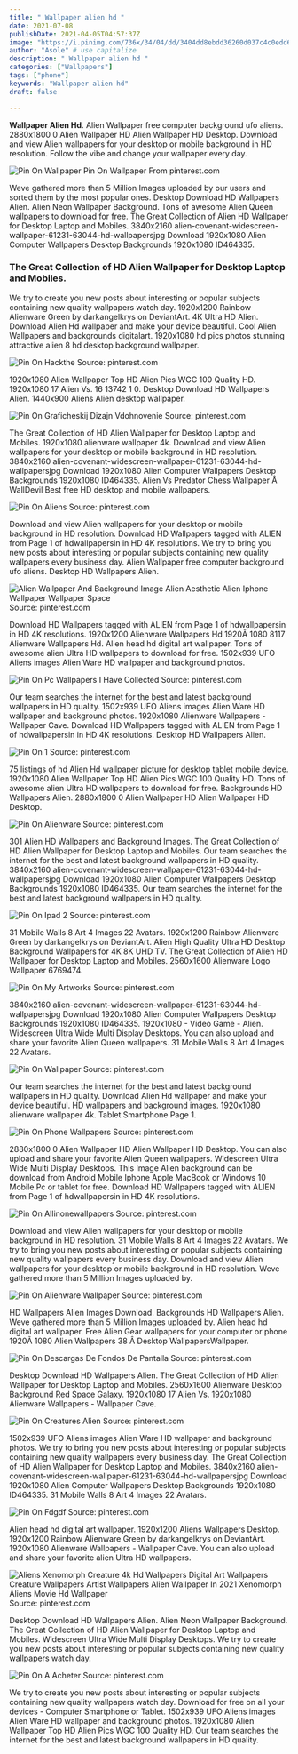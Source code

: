 ```yaml
---
title: " Wallpaper alien hd "
date: 2021-07-08
publishDate: 2021-04-05T04:57:37Z
image: "https://i.pinimg.com/736x/34/04/dd/3404dd8ebdd36260d037c4c0edd6471a.jpg"
author: "Asole" # use capitalize
description: " Wallpaper alien hd "
categories: ["Wallpapers"]
tags: ["phone"]
keywords: "Wallpaper alien hd"
draft: false

---
```



**Wallpaper Alien Hd**. Alien Wallpaper free computer background ufo aliens. 2880x1800 0 Alien Wallpaper HD Alien Wallpaper HD Desktop. Download and view Alien wallpapers for your desktop or mobile background in HD resolution. Follow the vibe and change your wallpaper every day.

![Pin On Wallpaper](https://i.pinimg.com/originals/e1/37/66/e13766a66d06cb76327430e71046a4c0.jpg "Pin On Wallpaper")
Pin On Wallpaper From pinterest.com


Weve gathered more than 5 Million Images uploaded by our users and sorted them by the most popular ones. Desktop Download HD Wallpapers Alien. Alien Neon Wallpaper Background. Tons of awesome Alien Queen wallpapers to download for free. The Great Collection of Alien HD Wallpaper for Desktop Laptop and Mobiles. 3840x2160 alien-covenant-widescreen-wallpaper-61231-63044-hd-wallpapersjpg Download 1920x1080 Alien Computer Wallpapers Desktop Backgrounds 1920x1080 ID464335.

### The Great Collection of HD Alien Wallpaper for Desktop Laptop and Mobiles.

We try to create you new posts about interesting or popular subjects containing new quality wallpapers watch day. 1920x1200 Rainbow Alienware Green by darkangelkrys on DeviantArt. 4K Ultra HD Alien. Download Alien Hd wallpaper and make your device beautiful. Cool Alien Wallpapers and backgrounds digitalart. 1920x1080 hd pics photos stunning attractive alien 8 hd desktop background wallpaper.


![Pin On Hackthe](https://i.pinimg.com/474x/ce/7b/14/ce7b14030d0242cde4457206aa39f7ce.jpg "Pin On Hackthe")
Source: pinterest.com

1920x1080 Alien Wallpaper Top HD Alien Pics WGC 100 Quality HD. 1920x1080 17 Alien Vs. 16 13742 1 0. Desktop Download HD Wallpapers Alien. 1440x900 Aliens Alien desktop wallpaper.

![Pin On Graficheskij Dizajn Vdohnovenie](https://i.pinimg.com/originals/bb/eb/ae/bbebae5a5bc7b310f32c25f2b52158d4.jpg "Pin On Graficheskij Dizajn Vdohnovenie")
Source: pinterest.com

The Great Collection of HD Alien Wallpaper for Desktop Laptop and Mobiles. 1920x1080 alienware wallpaper 4k. Download and view Alien wallpapers for your desktop or mobile background in HD resolution. 3840x2160 alien-covenant-widescreen-wallpaper-61231-63044-hd-wallpapersjpg Download 1920x1080 Alien Computer Wallpapers Desktop Backgrounds 1920x1080 ID464335. Alien Vs Predator Chess Wallpaper Â WallDevil Best free HD desktop and mobile wallpapers.

![Pin On Aliens](https://i.pinimg.com/originals/27/d4/e0/27d4e071b55c919bfbb20063acdf3523.png "Pin On Aliens")
Source: pinterest.com

Download and view Alien wallpapers for your desktop or mobile background in HD resolution. Download HD Wallpapers tagged with ALIEN from Page 1 of hdwallpapersin in HD 4K resolutions. We try to bring you new posts about interesting or popular subjects containing new quality wallpapers every business day. Alien Wallpaper free computer background ufo aliens. Desktop HD Wallpapers Alien.

![Alien Wallpaper And Background Image Alien Aesthetic Alien Iphone Wallpaper Wallpaper Space](https://i.pinimg.com/originals/55/0f/2e/550f2e371a911760dc157c1f6f68e03e.jpg "Alien Wallpaper And Background Image Alien Aesthetic Alien Iphone Wallpaper Wallpaper Space")
Source: pinterest.com

Download HD Wallpapers tagged with ALIEN from Page 1 of hdwallpapersin in HD 4K resolutions. 1920x1200 Alienware Wallpapers Hd 1920Ã 1080 8117 Alienware Wallpapers Hd. Alien head hd digital art wallpaper. Tons of awesome alien Ultra HD wallpapers to download for free. 1502x939 UFO Aliens images Alien Ware HD wallpaper and background photos.

![Pin On Pc Wallpapers I Have Collected](https://i.pinimg.com/originals/ec/1a/40/ec1a40d635d18d4417c7a6859ab6c8da.jpg "Pin On Pc Wallpapers I Have Collected")
Source: pinterest.com

Our team searches the internet for the best and latest background wallpapers in HD quality. 1502x939 UFO Aliens images Alien Ware HD wallpaper and background photos. 1920x1080 Alienware Wallpapers - Wallpaper Cave. Download HD Wallpapers tagged with ALIEN from Page 1 of hdwallpapersin in HD 4K resolutions. Desktop HD Wallpapers Alien.

![Pin On 1](https://i.pinimg.com/originals/80/d3/76/80d37673ee444e640c8c39ac6417cf4c.jpg "Pin On 1")
Source: pinterest.com

75 listings of hd Alien Hd wallpaper picture for desktop tablet mobile device. 1920x1080 Alien Wallpaper Top HD Alien Pics WGC 100 Quality HD. Tons of awesome alien Ultra HD wallpapers to download for free. Backgrounds HD Wallpapers Alien. 2880x1800 0 Alien Wallpaper HD Alien Wallpaper HD Desktop.

![Pin On Alienware](https://i.pinimg.com/originals/a0/71/5a/a0715adefabb339d559b14428aca90dd.jpg "Pin On Alienware")
Source: pinterest.com

301 Alien HD Wallpapers and Background Images. The Great Collection of HD Alien Wallpaper for Desktop Laptop and Mobiles. Our team searches the internet for the best and latest background wallpapers in HD quality. 3840x2160 alien-covenant-widescreen-wallpaper-61231-63044-hd-wallpapersjpg Download 1920x1080 Alien Computer Wallpapers Desktop Backgrounds 1920x1080 ID464335. Our team searches the internet for the best and latest background wallpapers in HD quality.

![Pin On Ipad 2](https://i.pinimg.com/originals/75/d4/d8/75d4d86b0b058ed2c40396a07601db75.jpg "Pin On Ipad 2")
Source: pinterest.com

31 Mobile Walls 8 Art 4 Images 22 Avatars. 1920x1200 Rainbow Alienware Green by darkangelkrys on DeviantArt. Alien High Quality Ultra HD Desktop Background Wallpapers for 4K 8K UHD TV. The Great Collection of Alien HD Wallpaper for Desktop Laptop and Mobiles. 2560x1600 Alienware Logo Wallpaper 6769474.

![Pin On My Artworks](https://i.pinimg.com/originals/43/7d/1c/437d1caff7fce8331c007765e804fa9b.jpg "Pin On My Artworks")
Source: pinterest.com

3840x2160 alien-covenant-widescreen-wallpaper-61231-63044-hd-wallpapersjpg Download 1920x1080 Alien Computer Wallpapers Desktop Backgrounds 1920x1080 ID464335. 1920x1080 - Video Game - Alien. Widescreen Ultra Wide Multi Display Desktops. You can also upload and share your favorite Alien Queen wallpapers. 31 Mobile Walls 8 Art 4 Images 22 Avatars.

![Pin On Wallpaper](https://i.pinimg.com/originals/e1/37/66/e13766a66d06cb76327430e71046a4c0.jpg "Pin On Wallpaper")
Source: pinterest.com

Our team searches the internet for the best and latest background wallpapers in HD quality. Download Alien Hd wallpaper and make your device beautiful. HD wallpapers and background images. 1920x1080 alienware wallpaper 4k. Tablet Smartphone Page 1.

![Pin On Phone Wallpapers](https://i.pinimg.com/564x/90/bc/f0/90bcf09bd6afff43c06c666aab8870f4.jpg "Pin On Phone Wallpapers")
Source: pinterest.com

2880x1800 0 Alien Wallpaper HD Alien Wallpaper HD Desktop. You can also upload and share your favorite Alien Queen wallpapers. Widescreen Ultra Wide Multi Display Desktops. This Image Alien background can be download from Android Mobile Iphone Apple MacBook or Windows 10 Mobile Pc or tablet for free. Download HD Wallpapers tagged with ALIEN from Page 1 of hdwallpapersin in HD 4K resolutions.

![Pin On Allinonewallpapers](https://i.pinimg.com/originals/98/5f/40/985f40f5712056abc8ab7ca79ed93ee0.jpg "Pin On Allinonewallpapers")
Source: pinterest.com

Download and view Alien wallpapers for your desktop or mobile background in HD resolution. 31 Mobile Walls 8 Art 4 Images 22 Avatars. We try to bring you new posts about interesting or popular subjects containing new quality wallpapers every business day. Download and view Alien wallpapers for your desktop or mobile background in HD resolution. Weve gathered more than 5 Million Images uploaded by.

![Pin On Alienware Wallpaper](https://i.pinimg.com/originals/0a/5d/1e/0a5d1e2adee53d10f3bc07b1248c7a45.jpg "Pin On Alienware Wallpaper")
Source: pinterest.com

HD Wallpapers Alien Images Download. Backgrounds HD Wallpapers Alien. Weve gathered more than 5 Million Images uploaded by. Alien head hd digital art wallpaper. Free Alien Gear wallpapers for your computer or phone 1920Ã 1080 Alien Wallpapers 38 Â Desktop WallpapersWallpaper.

![Pin On Descargas De Fondos De Pantalla](https://i.pinimg.com/originals/25/7c/75/257c757ed22995f343966ab181cbc956.jpg "Pin On Descargas De Fondos De Pantalla")
Source: pinterest.com

Desktop Download HD Wallpapers Alien. The Great Collection of HD Alien Wallpaper for Desktop Laptop and Mobiles. 2560x1600 Alienware Desktop Background Red Space Galaxy. 1920x1080 17 Alien Vs. 1920x1080 Alienware Wallpapers - Wallpaper Cave.

![Pin On Creatures Alien](https://i.pinimg.com/originals/39/78/24/3978249b0d01942b6cba807824343a8d.jpg "Pin On Creatures Alien")
Source: pinterest.com

1502x939 UFO Aliens images Alien Ware HD wallpaper and background photos. We try to bring you new posts about interesting or popular subjects containing new quality wallpapers every business day. The Great Collection of HD Alien Wallpaper for Desktop Laptop and Mobiles. 3840x2160 alien-covenant-widescreen-wallpaper-61231-63044-hd-wallpapersjpg Download 1920x1080 Alien Computer Wallpapers Desktop Backgrounds 1920x1080 ID464335. 31 Mobile Walls 8 Art 4 Images 22 Avatars.

![Pin On Fdgdf](https://i.pinimg.com/originals/af/65/8f/af658fbcaa065f1e1492bbb0f2a45a17.jpg "Pin On Fdgdf")
Source: pinterest.com

Alien head hd digital art wallpaper. 1920x1200 Aliens Wallpapers Desktop. 1920x1200 Rainbow Alienware Green by darkangelkrys on DeviantArt. 1920x1080 Alienware Wallpapers - Wallpaper Cave. You can also upload and share your favorite alien Ultra HD wallpapers.

![Aliens Xenomorph Creature 4k Hd Wallpapers Digital Art Wallpapers Creature Wallpapers Artist Wallpapers Alien Wallpaper In 2021 Xenomorph Aliens Movie Hd Wallpaper](https://i.pinimg.com/originals/ff/2d/53/ff2d530f0fe8663efe0657267d4f0245.jpg "Aliens Xenomorph Creature 4k Hd Wallpapers Digital Art Wallpapers Creature Wallpapers Artist Wallpapers Alien Wallpaper In 2021 Xenomorph Aliens Movie Hd Wallpaper")
Source: pinterest.com

Desktop Download HD Wallpapers Alien. Alien Neon Wallpaper Background. The Great Collection of HD Alien Wallpaper for Desktop Laptop and Mobiles. Widescreen Ultra Wide Multi Display Desktops. We try to create you new posts about interesting or popular subjects containing new quality wallpapers watch day.

![Pin On A Acheter](https://i.pinimg.com/736x/34/04/dd/3404dd8ebdd36260d037c4c0edd6471a.jpg "Pin On A Acheter")
Source: pinterest.com

We try to create you new posts about interesting or popular subjects containing new quality wallpapers watch day. Download for free on all your devices - Computer Smartphone or Tablet. 1502x939 UFO Aliens images Alien Ware HD wallpaper and background photos. 1920x1080 Alien Wallpaper Top HD Alien Pics WGC 100 Quality HD. Our team searches the internet for the best and latest background wallpapers in HD quality.

